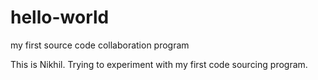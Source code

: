 # hello-world
my first source code collaboration program


This is Nikhil. Trying to experiment with my first code sourcing program.

